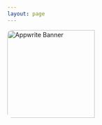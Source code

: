 ```yaml
---
layout: page
---
```

<script setup>
import {
  VPTeamPage,
  VPTeamPageTitle,
  VPTeamMembers
} from 'vitepress/theme';

const members = [
  {
    avatar: 'https://pbs.twimg.com/profile_images/1635742650090283013/9qflRryB_400x400.jpg',
    name: 'Mickaël Alves',
    title: 'Créateur',
    links: [
      { icon: 'twitter', link: 'https://twitter.com/CruuzAzul' },
      { icon: 'github', link: 'https://github.com/CruuzAzul' }
    ]
  },
{
    avatar: 'https://pbs.twimg.com/profile_images/1522619252267753473/uKOozDft_400x400.jpg',
    name: 'Lucas Audart',
    title: 'Créateur',
    links: [
      { icon: 'twitter', link: 'https://twitter.com/Slocalyy' },
      { icon: 'github', link: 'https://github.com/Slocaly' }
    ]
  },
]
</script>

<VPTeamPage>
  <VPTeamPageTitle>
    <template #title>
      Créateurs
    </template>
    <template #lead>
      Le développement de ce workshop a été créé par deux Appwrite Heroes 🦸🏼‍♂️
    </template>
  </VPTeamPageTitle>
  <img src="https://pbs.twimg.com/media/FrXROJMWwBsAALU?format=jpg&name=4096x4096" alt="Appwrite Banner" class="VPTeamPageBanner" />
  <VPTeamMembers
    :members="members"
  />
</VPTeamPage>

<style>
  .VPTeamPageTitle .title {
    font-weight: 900;
    text-transform: uppercase;
  }

  .VPTeamPageTitle .lead {
    max-width: unset;
  }

  .VPTeamPageBanner {
    min-width: 60%;
    max-width: 90%;
    height: 200px;
    object-fit: cover;
    object-position: center;
    border-radius: 10px;
    margin: auto auto 3rem;
  }
</style>